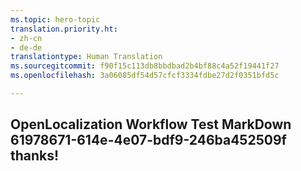 ```yaml
---
ms.topic: hero-topic
translation.priority.ht:
- zh-cn
- de-de
translationtype: Human Translation
ms.sourcegitcommit: f90f15c113db8bbdbad2b4bf88c4a52f19441f27
ms.openlocfilehash: 3a06085df54d57cfcf3334fdbe27d2f0351bfd5c

---
```

## OpenLocalization Workflow Test MarkDown 61978671-614e-4e07-bdf9-246ba452509f thanks!



<!--HONumber=Sep16_HO1-->


